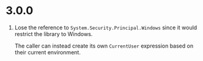 # 3.0.0
1. Lose the reference to `System.Security.Principal.Windows` since it would restrict the library to Windows.

	The caller can instead create its own `CurrentUser` expression based on their current environment.   
